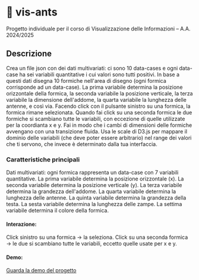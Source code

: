 # 🐜 vis-ants
Progetto individuale per il corso di Visualizzazione delle Informazioni – A.A. 2024/2025

## Descrizione
Crea un file json con dei dati multivariati: ci sono 10 data-cases e ogni data-case ha sei variabili quantitative i cui valori sono tutti positivi. In base a questi dati disegna 10 formiche nell'area di disegno (ogni formica corrisponde ad un data-case). La prima variabile determina la posizione orizzontale della formica, la seconda variabile la posizione verticale, la terza variabile la dimensione dell'addome, la quarta variabile la lunghezza delle antenne, e così via. Facendo click con il pulsante sinistro su una formica, la formica rimane selezionata. Quando fai click su una seconda formica le due formiche si scambiano tutte le variabili, con eccezione di quelle utilizzate per la coordianta x e y. Fai in modo che i cambi di dimensioni delle formiche avvengano con una transizione fluida. Usa le scale di D3.js per mappare il dominio delle variabili (che deve poter essere arbitrario) nel range dei valori che ti servono, che invece è determinato dalla tua interfaccia.

### Caratteristiche principali
Dati multivariati: ogni formica rappresenta un data-case con 7 variabili quantitative.
La prima variabile determina la posizione orizzontale (x).
La seconda variabile determina la posizione verticale (y).
La terza variabile determina la grandezza dell'addome.
La quarta variabile determina la lunghezza delle antenne.
La quinta variabile determina la grandezza della testa.
La sesta variabile determina la lunghezza delle zampe.
La settima variabile determina il colore della formica.

#### Interazione:
Click sinistro su una formica → la seleziona.
Click su una seconda formica → le due si scambiano tutte le variabili, eccetto quelle usate per x e y.

#### Demo:
[Guarda la demo del progetto](/demo.mp4)
